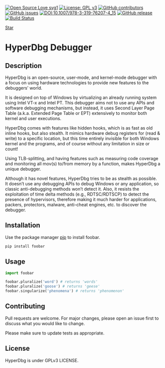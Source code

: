 <!-- Place this tag in your head or just before your close body tag. -->
<script async defer src="https://buttons.github.io/buttons.js"></script>

[![Open Source Love svg1](https://badges.frapsoft.com/os/v1/open-source.svg?v=103)](https://github.com/ellerbrock/open-source-badges/)
[![License: GPL v3](https://img.shields.io/badge/License-GPLv3-blue.svg)](https://www.gnu.org/licenses/gpl-3.0)
[![GitHub contributors](https://img.shields.io/github/contributors/Naereen/StrapDown.js.svg)](https://GitHub.com/Naereen/StrapDown.js/graphs/contributors/)
[![GitHub issues](https://img.shields.io/github/issues/Naereen/StrapDown.js.svg)](https://GitHub.com/Naereen/StrapDown.js/issues/)
[![DOI:10.1007/978-3-319-76207-4_15](https://zenodo.org/badge/DOI/10.1007/978-3-319-76207-4_15.svg)](https://doi.org/10.1007/978-3-319-76207-4_15)
[![GitHub release](https://img.shields.io/github/release/Naereen/StrapDown.js.svg)](https://GitHub.com/Naereen/StrapDown.js/releases/)
[![Build Status](https://img.shields.io/appveyor/ci/thiagoloureiro/netcore-jwt-integrator-extension/master.svg)](https://ci.appveyor.com/project/thiagoloureiro/netcore-jwt-integrator-extension)
<!-- Place this tag where you want the button to render. -->
<a class="github-button" href="https://github.com/SinaKarvandi/HyperDbg" data-color-scheme="no-preference: light; light: light; dark: dark;" data-show-count="true" aria-label="Star SinaKarvandi/HyperDbg on GitHub">Star</a>



# HyperDbg Debugger

## Description


HyperDbg is an open-source, user-mode, and kernel-mode debugger with a focus on using hardware technologies to provide new features to the debuggers’ world.

It is designed on top of Windows by virtualizing an already running system using Intel VT-x and Intel PT. This debugger aims not to use any APIs and software debugging mechanisms, but instead, it uses Second Layer Page Table (a.k.a. Extended Page Table or EPT) extensively to monitor both kernel and user executions.

HyperDbg comes with features like hidden hooks, which is as fast as old inline hooks, but also stealth. It mimics hardware debug registers for (read & write) to a specific location, but this time entirely invisible for both Windows kernel and the programs, and of course without any limitation in size or count!

Using TLB-splitting, and having features such as measuring code coverage and monitoring all mov(s) to/from memory by a function, makes HyperDbg a unique debugger.

Although it has novel features, HyperDbg tries to be as stealth as possible. It doesn’t use any debugging APIs to debug Windows or any application, so classic anti-debugging methods won’t detect it. Also, it resists the exploitation of time delta methods (e.g., RDTSC/RDTSCP) to detect the presence of hypervisors, therefore making it much harder for applications, packers, protectors, malware, anti-cheat engines, etc. to discover the debugger.

## Installation

Use the package manager [pip](https://pip.pypa.io/en/stable/) to install foobar.

```bash
pip install foobar
```

## Usage

```python
import foobar

foobar.pluralize('word') # returns 'words'
foobar.pluralize('goose') # returns 'geese'
foobar.singularize('phenomena') # returns 'phenomenon'
```

## Contributing
Pull requests are welcome. For major changes, please open an issue first to discuss what you would like to change.

Please make sure to update tests as appropriate.

## License
HyperDbg is under GPLv3 LICENSE.
